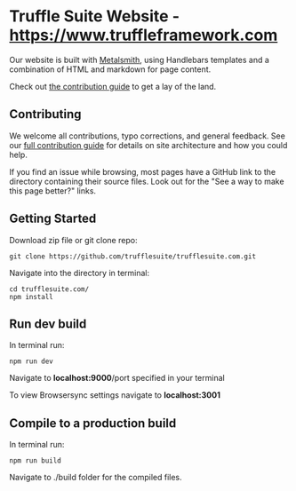 
# Truffle Suite Website - https://www.truffleframework.com

  

Our website is built with [Metalsmith](http://www.metalsmith.io/), using Handlebars templates and a combination of HTML and markdown for page content.

  

Check out [the contribution guide](https://github.com/trufflesuite/trufflesuite.com/blob/master/CONTRIBUTING.md) to get a lay of the land.

  

## Contributing

  

We welcome all contributions, typo corrections, and general feedback. See our [full contribution guide](https://github.com/trufflesuite/trufflesuite.com/blob/master/CONTRIBUTING.md) for details on site architecture and how you could help.

  

If you find an issue while browsing, most pages have a GitHub link to the directory containing their source files. Look out for the "See a way to make this page better?" links.

  

## Getting Started
Download zip file or git clone repo:
```
git clone https://github.com/trufflesuite/trufflesuite.com.git
```
Navigate into the directory in terminal:
```
cd trufflesuite.com/
npm install
```

## Run dev build
In terminal run: 
```
npm run dev
```
Navigate to **localhost:9000**/port specified in your terminal

To view Browsersync settings navigate to **localhost:3001**

## Compile to a production build

In terminal run:
```
npm run build
```
Navigate to ./build folder for the compiled files.

 